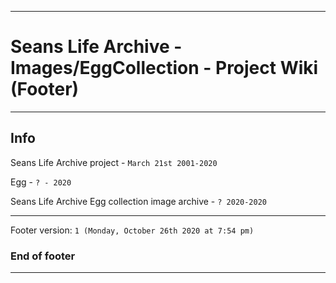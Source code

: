 
***

# Seans Life Archive - Images/EggCollection - Project Wiki (Footer)

***

## Info

Seans Life Archive project - `March 21st 2001-2020`

Egg - `? - 2020`

Seans Life Archive Egg collection image archive - `? 2020-2020`

***

Footer version: `1 (Monday, October 26th 2020 at 7:54 pm)`

### End of footer

***
